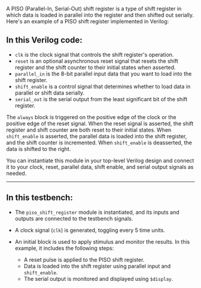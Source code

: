 A PISO (Parallel-In, Serial-Out) shift register is a type of shift register in which data is loaded in parallel into the register and then shifted out serially. Here's an example of a PISO shift register implemented in Verilog:

## In this Verilog code:

- `clk` is the clock signal that controls the shift register's operation.
- `reset` is an optional asynchronous reset signal that resets the shift register and the shift counter to their initial states when asserted.
- `parallel_in` is the 8-bit parallel input data that you want to load into the shift register.
- `shift_enable` is a control signal that determines whether to load data in parallel or shift data serially.
- `serial_out` is the serial output from the least significant bit of the shift register.

The `always` block is triggered on the positive edge of the clock or the positive edge of the reset signal. When the reset signal is asserted, the shift register and shift counter are both reset to their initial states. When `shift_enable` is asserted, the parallel data is loaded into the shift register, and the shift counter is incremented. When `shift_enable` is deasserted, the data is shifted to the right.

You can instantiate this module in your top-level Verilog design and connect it to your clock, reset, parallel data, shift enable, and serial output signals as needed.

<hr>

## In this testbench:

- The `piso_shift_register` module is instantiated, and its inputs and outputs are connected to the testbench signals.

- A clock signal (`clk`) is generated, toggling every 5 time units.

- An initial block is used to apply stimulus and monitor the results. In this example, it includes the following steps:
   - A reset pulse is applied to the PISO shift register.
   - Data is loaded into the shift register using parallel input and `shift_enable`.
   - The serial output is monitored and displayed using `$display`.
